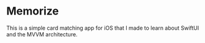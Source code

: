 # Memorize
This is a simple card matching app for iOS that I made to learn about SwiftUI and the MVVM architecture.

